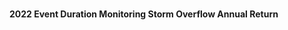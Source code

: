 <br>


**2022 Event Duration Monitoring Storm Overflow Annual Return**

<br>
<br>

<br>
<br>

<br>
<br>

<br>
<br>